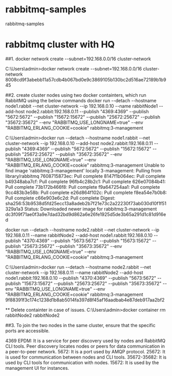 # rabbitmq-samples
rabbitmq-samples

# rabbitmq cluster with HQ
##1. docker network create --subnet=192.168.0.0/16 cluster-network

C:\Users\admin>docker network create --subnet=192.168.0.0/16 cluster-network
8008cd9f3abebb11a57cdb4b067bd0e9c3869105b130bc2d516ae72189b1b945

##2. create cluster nodes using two docker containters, which run RabbitMQ using the below commands
docker run --detach --hostname node1.rabbit --net cluster-network --ip 192.168.0.10 --name rabbitNode1 --add-host node2.rabbit:192.168.0.11 --publish "4369:4369" --publish "5672:5672"  --publish "15672:15672" --publish "25672:25672" --publish "35672:35672" --env "RABBITMQ_USE_LONGNAME=true" --env "RABBITMQ_ERLANG_COOKIE=cookie" rabbitmq:3-management

C:\Users\admin>docker run --detach --hostname node1.rabbit --net cluster-network --ip 192.168.0.10 --add-host node2.rabbit:192.168.0.11 --publish "4369:4369" --publish "5672:5672"  --publish "15672:15672" --publish "25672:25672" --publish "35672:35672" --env "RABBITMQ_USE_LONGNAME=true" --env "RABBITMQ_ERLANG_COOKIE=cookie" rabbitmq:3-management
Unable to find image 'rabbitmq:3-management' locally
3-management: Pulling from library/rabbitmq
7608715873ec: Pull complete
8147f1b064ec: Pull complete
b49348aba7cf: Pull complete
96fb4c28b2c1: Pull complete
626e07084b41: Pull complete
73b172b466f8: Pull complete
f9a647254aa1: Pull complete
9cc483b3e58b: Pull complete
e26d864f102c: Pull complete
f8ea54e7b0b8: Pull complete
c66e903e6c2d: Pull complete
Digest: sha256:53b9538d5fd25ecc13a8adeb2b7f21e73c2a22230f73ab030d10f1f51329a1a3
Status: Downloaded newer image for rabbitmq:3-management
dc3f09f71ae0f3a9e7dad32bd9d862a6e26fe1925d5de3b65a291d1c81d916ed

docker run --detach --hostname node2.rabbit --net cluster-network --ip 192.168.0.11 --name rabbitNode2 --add-host node1.rabbit:192.168.0.10 --publish "4370:4369" --publish "5673:5672"  --publish "15673:15672" --publish "25673:25672" --publish "35673:35672" --env "RABBITMQ_USE_LONGNAME=true" --env "RABBITMQ_ERLANG_COOKIE=cookie" rabbitmq:3-management

C:\Users\admin>docker run --detach --hostname node2.rabbit --net cluster-network --ip 192.168.0.11 --name rabbitNode2 --add-host node1.rabbit:192.168.0.10 --publish "4370:4369" --publish "5673:5672"  --publish "15673:15672" --publish "25673:25672" --publish "35673:35672" --env "RABBITMQ_USE_LONGNAME=true" --env "RABBITMQ_ERLANG_COOKIE=cookie" rabbitmq:3-management
9f88391f3c174c1238d1b8ab5014fa397d8f45af16aadbab4e87deb917aa2bf2

** Delete containter in case of issues.
C:\Users\admin>docker container rm rabbitNode2
rabbitNode2


##3. To join the two nodes in the same cluster, ensure that the specific ports are accessible. 

4369 EPDM: It is a service for peer discovery used by nodes and RabbitMQ CLI tools. Peer discovery locates nodes or peers for data communication in a peer-to-peer network.
5672: It is a port used by AMQP protocol.
25672: It is used for communication between nodes and CLI tools.
35672-35682: It is used by CLI tools for communication with nodes.
15672: It is used by the management UI for instances.

